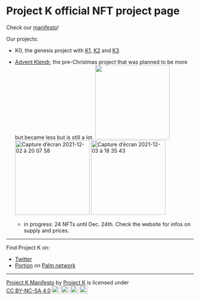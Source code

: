 # Project K official NFT project page

Check our [manifesto](https://kprojectoffical.github.io/project-k-manifesto/)!

Our projects:

- K0, the genesis project with [K1](https://portion.io/app.html#exchange?ID=QmcudkUaqDSrJbxopYHejHxzHfAGE77487PBczwrv4i84q&chainID=11297108109), [K2](https://portion.io/app.html#exchange?ID=QmUfS8osdpsBufHHcxCrufDHtcmuwXKqSPG9jMiSPW9CG5&chainID=11297108109) and [K3](https://portion.io/app.html#exchange?ID=QmSSKRkJ4kpSifQXLcYhiGTLNfTEtrSEHBpgJXZ7q2WTZd&chainID=11297108109)
- [Advent Klendr](https://kprojectoffical.github.io/Klendr/), the pre-Christmas project that was planned to be more but became less but is still a lot.
  <img width="200" src="https://user-images.githubusercontent.com/94228401/144689251-dd04e950-23f4-4d82-bad3-65d4e4ac97de.png" />
  <img width="200" alt="Capture d’écran 2021-12-02 à 20 07 58" src="https://user-images.githubusercontent.com/94228401/144689189-cc24c841-0f02-4618-a7a2-2f55558f52f1.png">
  <img width="200" alt="Capture d’écran 2021-12-03 à 18 35 43" src="https://user-images.githubusercontent.com/94228401/144689202-a1b2432e-ec42-40c4-a17c-2daccd9e7829.png">


  - in progress: 24 NFTs until Dec. 24th. Check the website for infos on supply and prices.

---

Find Project K on:

- [Twitter](https://twitter.com/KProjectOffical)
- [Portion](https://portion.io/nft-marketplace?category=digital&collection=&artist=ProjectK&chains=Palm&sortBy=newest) on [Palm network](https://palm.io/)

---
<p xmlns:cc="http://creativecommons.org/ns#" xmlns:dct="http://purl.org/dc/terms/"><a property="dct:title" rel="cc:attributionURL" href="https://github.com/KProjectOffical/project-k-manifesto">Project K Manifesto</a> by <a rel="cc:attributionURL dct:creator" property="cc:attributionName" href="https://github.com/KProjectOffical/">Project K</a> is licensed under <a href="http://creativecommons.org/licenses/by-nc-sa/4.0/?ref=chooser-v1" target="_blank" rel="license noopener noreferrer" style="display:inline-block;">CC BY-NC-SA 4.0<img style="height:22px!important;margin-left:3px;vertical-align:text-bottom;" src="https://mirrors.creativecommons.org/presskit/icons/cc.svg?ref=chooser-v1"><img style="height:22px!important;margin-left:3px;vertical-align:text-bottom;" src="https://mirrors.creativecommons.org/presskit/icons/by.svg?ref=chooser-v1"><img style="height:22px!important;margin-left:3px;vertical-align:text-bottom;" src="https://mirrors.creativecommons.org/presskit/icons/nc.svg?ref=chooser-v1"><img style="height:22px!important;margin-left:3px;vertical-align:text-bottom;" src="https://mirrors.creativecommons.org/presskit/icons/sa.svg?ref=chooser-v1"></a></p>
